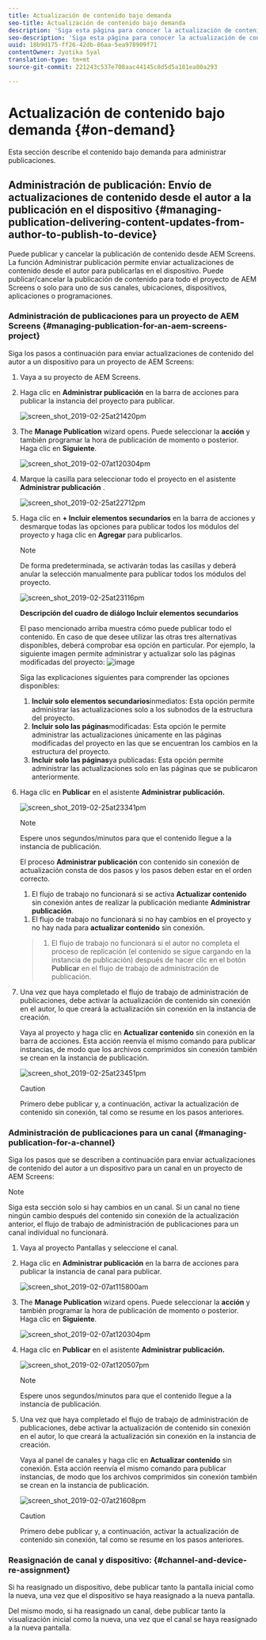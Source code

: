 ```yaml
---
title: Actualización de contenido bajo demanda
seo-title: Actualización de contenido bajo demanda
description: 'Siga esta página para conocer la actualización de contenido bajo demanda.  '
seo-description: 'Siga esta página para conocer la actualización de contenido bajo demanda.  '
uuid: 18b9d175-ff26-42db-86aa-5ea978909f71
contentOwner: Jyotika Syal
translation-type: tm+mt
source-git-commit: 221243c537e708aac44145c8d5d5a181ea80a293

---
```



# Actualización de contenido bajo demanda {#on-demand}

Esta sección describe el contenido bajo demanda para administrar publicaciones.

## Administración de publicación: Envío de actualizaciones de contenido desde el autor a la publicación en el dispositivo {#managing-publication-delivering-content-updates-from-author-to-publish-to-device}

Puede publicar y cancelar la publicación de contenido desde AEM Screens. La función Administrar publicación permite enviar actualizaciones de contenido desde el autor para publicarlas en el dispositivo. Puede publicar/cancelar la publicación de contenido para todo el proyecto de AEM Screens o solo para uno de sus canales, ubicaciones, dispositivos, aplicaciones o programaciones.

### Administración de publicaciones para un proyecto de AEM Screens {#managing-publication-for-an-aem-screens-project}

Siga los pasos a continuación para enviar actualizaciones de contenido del autor a un dispositivo para un proyecto de AEM Screens:

1. Vaya a su proyecto de AEM Screens.
1. Haga clic en **Administrar publicación** en la barra de acciones para publicar la instancia del proyecto para publicar.

   ![screen_shot_2019-02-25at21420pm](assets/screen_shot_2019-02-25at21420pm.png)

1. The **Manage Publication** wizard opens. Puede seleccionar la **acción** y también programar la hora de publicación de momento o posterior. Haga clic en **Siguiente**. 

   ![screen_shot_2019-02-07at120304pm](assets/screen_shot_2019-02-07at120304pm.png)

1. Marque la casilla para seleccionar todo el proyecto en el asistente **Administrar publicación** .

   ![screen_shot_2019-02-25at22712pm](assets/screen_shot_2019-02-25at22712pm.png)

1. Haga clic en **+ Incluir elementos secundarios** en la barra de acciones y desmarque todas las opciones para publicar todos los módulos del proyecto y haga clic en **Agregar** para publicarlos.

   >[!NOTE]
   >
   >De forma predeterminada, se activarán todas las casillas y deberá anular la selección manualmente para publicar todos los módulos del proyecto.

   ![screen_shot_2019-02-25at23116pm](assets/screen_shot_2019-02-25at23116pm.png)

   **Descripción del cuadro de diálogo Incluir elementos secundarios**

   El paso mencionado arriba muestra cómo puede publicar todo el contenido. En caso de que desee utilizar las otras tres alternativas disponibles, deberá comprobar esa opción en particular.
Por ejemplo, la siguiente imagen permite administrar y actualizar solo las páginas modificadas del proyecto:
   ![image](assets/author-publish-manage.png)

   Siga las explicaciones siguientes para comprender las opciones disponibles:

   1. **Incluir solo elementos secundarios**inmediatos:
Esta opción permite administrar las actualizaciones solo a los subnodos de la estructura del proyecto.
   1. **Incluir solo las páginas**modificadas:
Esta opción le permite administrar las actualizaciones únicamente en las páginas modificadas del proyecto en las que se encuentran los cambios en la estructura del proyecto.
   1. **Incluir solo las páginas**ya publicadas:
Esta opción permite administrar las actualizaciones solo en las páginas que se publicaron anteriormente.


1. Haga clic en **Publicar** en el asistente **Administrar publicación.**

   ![screen_shot_2019-02-25at23341pm](assets/screen_shot_2019-02-25at23341pm.png)

   >[!NOTE]
   >
   >Espere unos segundos/minutos para que el contenido llegue a la instancia de publicación.
   >
   >
   >El proceso **Administrar publicación** con contenido sin conexión de actualización consta de dos pasos y los pasos deben estar en el orden correcto.
   >
   >
   >
   >    1. El flujo de trabajo no funcionará si se activa **Actualizar contenido** sin conexión antes de realizar la publicación mediante **Administrar publicación**.
      >
      >    
   1. El flujo de trabajo no funcionará si no hay cambios en el proyecto y no hay nada para **actualizar contenido** sin conexión.
   >    1. El flujo de trabajo no funcionará si el autor no completa el proceso de replicación (el contenido se sigue cargando en la instancia de publicación) después de hacer clic en el botón **Publicar** en el flujo de trabajo de administración de publicación.


1. Una vez que haya completado el flujo de trabajo de administración de publicaciones, debe activar la actualización de contenido sin conexión en el autor, lo que creará la actualización sin conexión en la instancia de creación.

   Vaya al proyecto y haga clic en **Actualizar contenido** sin conexión en la barra de acciones. Esta acción reenvía el mismo comando para publicar instancias, de modo que los archivos comprimidos sin conexión también se crean en la instancia de publicación.

   ![screen_shot_2019-02-25at23451pm](assets/screen_shot_2019-02-25at23451pm.png)

   >[!CAUTION]
   >
   >Primero debe publicar y, a continuación, activar la actualización de contenido sin conexión, tal como se resume en los pasos anteriores.

### Administración de publicaciones para un canal {#managing-publication-for-a-channel}

Siga los pasos que se describen a continuación para enviar actualizaciones de contenido del autor a un dispositivo para un canal en un proyecto de AEM Screens:

>[!NOTE]
>
>Siga esta sección solo si hay cambios en un canal. Si un canal no tiene ningún cambio después del contenido sin conexión de la actualización anterior, el flujo de trabajo de administración de publicaciones para un canal individual no funcionará.

1. Vaya al proyecto Pantallas y seleccione el canal.
1. Haga clic en **Administrar publicación** en la barra de acciones para publicar la instancia de canal para publicar.

   ![screen_shot_2019-02-07at115800am](assets/screen_shot_2019-02-07at115800am.png)

1. The **Manage Publication** wizard opens. Puede seleccionar la **acción** y también programar la hora de publicación de momento o posterior. Haga clic en **Siguiente**. 

   ![screen_shot_2019-02-07at120304pm](assets/screen_shot_2019-02-07at120304pm.png)

1. Haga clic en **Publicar** en el asistente **Administrar publicación.**

   ![screen_shot_2019-02-07at120507pm](assets/screen_shot_2019-02-07at120507pm.png)

   >[!NOTE]
   >
   >Espere unos segundos/minutos para que el contenido llegue a la instancia de publicación.

1. Una vez que haya completado el flujo de trabajo de administración de publicaciones, debe activar la actualización de contenido sin conexión en el autor, lo que creará la actualización sin conexión en la instancia de creación.

   Vaya al panel de canales y haga clic en **Actualizar contenido** sin conexión. Esta acción reenvía el mismo comando para publicar instancias, de modo que los archivos comprimidos sin conexión también se crean en la instancia de publicación.

   ![screen_shot_2019-02-07at21608pm](assets/screen_shot_2019-02-07at21608pm.png)

   >[!CAUTION]
   >
   >Primero debe publicar y, a continuación, activar la actualización de contenido sin conexión, tal como se resume en los pasos anteriores.

### Reasignación de canal y dispositivo: {#channel-and-device-re-assignment}

Si ha reasignado un dispositivo, debe publicar tanto la pantalla inicial como la nueva, una vez que el dispositivo se haya reasignado a la nueva pantalla.

Del mismo modo, si ha reasignado un canal, debe publicar tanto la visualización inicial como la nueva, una vez que el canal se haya reasignado a la nueva pantalla.